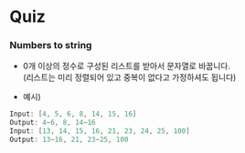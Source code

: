 # Quiz
### Numbers to string
- 0개 이상의 정수로 구성된 리스트를 받아서 문자열로 바꿉니다.  
(리스트는 미리 정렬되어 있고 중복이 없다고 가정하셔도 됩니다)

- 예시)
```java
Input: [4, 5, 6, 8, 14, 15, 16] 
Output: 4~6, 8, 14~16
Input: [13, 14, 15, 16, 21, 23, 24, 25, 100] 
Output: 13~16, 21, 23~25, 100
```
